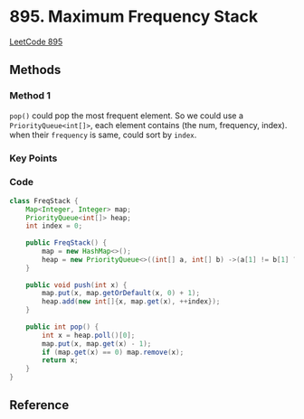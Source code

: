 # 895. Maximum Frequency Stack

[LeetCode 895](https://leetcode.com/problems/maximum-frequency-stack/)


## Methods

### Method 1

`pop()` could pop the most frequent element. So we could use a `PriorityQueue<int[]>`, 
each element contains (the num, frequency, index).  when their `frequency` is same, could sort by `index`. 
### Key Points

### Code

```java
class FreqStack {
    Map<Integer, Integer> map;
    PriorityQueue<int[]> heap;
    int index = 0; 
    
    public FreqStack() {
        map = new HashMap<>(); 
        heap = new PriorityQueue<>((int[] a, int[] b) ->(a[1] != b[1] ? b[1] - a[1] : b[2] - a[2])); 
    }
    
    public void push(int x) {
        map.put(x, map.getOrDefault(x, 0) + 1); 
        heap.add(new int[]{x, map.get(x), ++index});
    }
    
    public int pop() {
        int x = heap.poll()[0]; 
        map.put(x, map.get(x) - 1); 
        if (map.get(x) == 0) map.remove(x); 
        return x; 
    }
}

```


## Reference